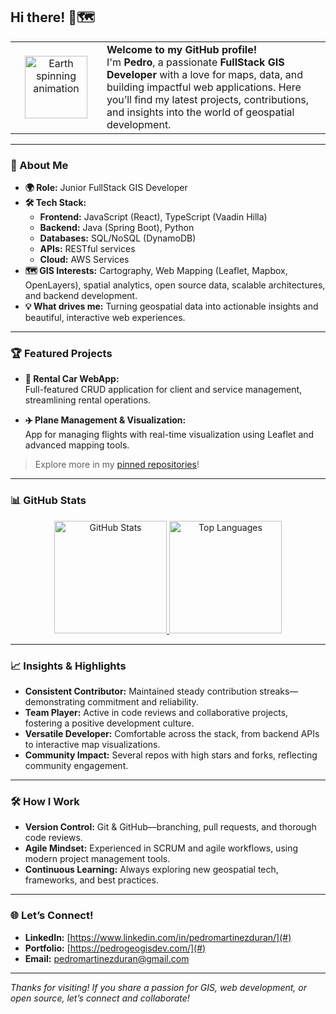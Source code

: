 ## Hi there! 👋🗺️

<table>
  <tr>
    <td align="center" width="130">
      <img src="https://github.com/user-attachments/assets/2c679e1e-73a9-4662-88df-d29f50b50dd8" alt="Earth spinning animation" width="100"/>
    </td>
    <td>
      <b>Welcome to my GitHub profile!</b><br>
      I'm <b>Pedro</b>, a passionate <b>FullStack GIS Developer</b> with a love for maps, data, and building impactful web applications. Here you’ll find my latest projects, contributions, and insights into the world of geospatial development.
    </td>
  </tr>
</table>

---

### 🚀 About Me

- **🌍 Role:** Junior FullStack GIS Developer  
- **🛠️ Tech Stack:**  
  - **Frontend:** JavaScript (React), TypeScript (Vaadin Hilla)
  - **Backend:** Java (Spring Boot), Python
  - **Databases:** SQL/NoSQL (DynamoDB)
  - **APIs:** RESTful services
  - **Cloud:** AWS Services
- **🗺️ GIS Interests:** Cartography, Web Mapping (Leaflet, Mapbox, OpenLayers), spatial analytics, open source data, scalable architectures, and backend development.
- **💡 What drives me:** Turning geospatial data into actionable insights and beautiful, interactive web experiences.

---

### 🏆 Featured Projects

- **🚗 Rental Car WebApp:**  
  Full-featured CRUD application for client and service management, streamlining rental operations.

- **✈️ Plane Management & Visualization:**  
  App for managing flights with real-time visualization using Leaflet and advanced mapping tools.

> Explore more in my [pinned repositories](https://github.com/pedroGEOGIScoding?tab=repositories)!

---

### 📊 GitHub Stats

<p align="center">
  <a href="https://github.com/pedroGEOGIScoding">
    <img height="180em" src="https://github-readme-stats-eight-theta.vercel.app/api?username=pedroGEOGIScoding&show_icons=true&theme=algolia&include_all_commits=true&count_private=true" alt="GitHub Stats"/>
    <img height="180em" src="https://github-readme-stats-eight-theta.vercel.app/api/top-langs/?username=pedroGEOGIScoding&layout=compact&langs_count=8&theme=algolia" alt="Top Languages"/>
  </a>
</p>

---

### 📈 Insights & Highlights

- **Consistent Contributor:** Maintained steady contribution streaks—demonstrating commitment and reliability.
- **Team Player:** Active in code reviews and collaborative projects, fostering a positive development culture.
- **Versatile Developer:** Comfortable across the stack, from backend APIs to interactive map visualizations.
- **Community Impact:** Several repos with high stars and forks, reflecting community engagement.

---

### 🛠️ How I Work

- **Version Control:** Git & GitHub—branching, pull requests, and thorough code reviews.
- **Agile Mindset:** Experienced in SCRUM and agile workflows, using modern project management tools.
- **Continuous Learning:** Always exploring new geospatial tech, frameworks, and best practices.

---

### 🌐 Let’s Connect!

- **LinkedIn:** [https://www.linkedin.com/in/pedromartinezduran/](#)
- **Portfolio:** [https://pedrogeogisdev.com/](#)
- **Email:** [pedromartinezduran@gmail.com](mailto:your.email@example.com)

---

_Thanks for visiting! If you share a passion for GIS, web development, or open source, let’s connect and collaborate!_
